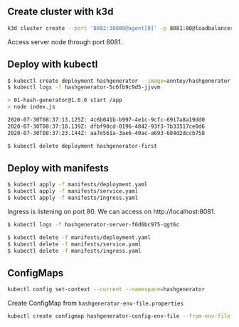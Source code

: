 ## Create cluster with k3d
```zsh
k3d cluster create --port '8082:30080@agent[0]' -p 8081:80@loadbalancer --agents 2
```

Access server node through port 8081.

## Deploy with kubectl
```zsh
$ kubectl create deployment hashgenerator --image=anntey/hashgenerator
$ kubectl logs -f hashgenerator-5c6fb9c9d5-jjvvm
```

```zsh
> 01-hash-generator@1.0.0 start /app
> node index.js

2020-07-30T08:37:13.125Z: 4c6b041b-b997-4e1c-9cfc-6917a8a19dd0
2020-07-30T08:37:18.139Z: dfbf90cd-0196-4842-93f3-7b33517ce0d6
2020-07-30T08:37:23.144Z: aa7e561a-3ae6-40ac-a693-684d2dccb758
```

```zsh
$ kubectl delete deployment hashgenerator-first 
```

## Deploy with manifests
```zsh
$ kubectl apply -f manifests/deployment.yaml
$ kubectl apply -f manifests/service.yaml
$ kubectl apply -f manifests/ingress.yaml
```
Ingress is listening on port 80. We can access on http://localhost:8081.

```zsh
$ kubectl logs -f hashgenerator-server-f6d6bc975-qgt6c
```

```zsh
$ kubectl delete -f manifests/deployment.yaml
$ kubectl delete -f manifests/service.yaml
$ kubectl delete -f manifests/ingress.yaml
```

## ConfigMaps
```zsh
kubectl config set-context --current --namespace=hashgenerator
```

Create ConfigMap from `hashgenerator-env-file.properties`
```zsh
kubectl create configmap hashgenerator-config-env-file --from-env-file hashgenerator/manifests/hashgenerator-envfile.properties
```
